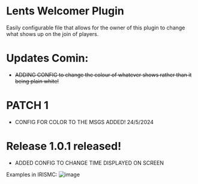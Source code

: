 # Lents Welcomer Plugin

Easily configurable file that allows for the owner of this plugin to change what shows up on the join of players.


# Updates Comin:
- ~~ADDING CONFIG to change the colour of whatever shows rather than it being plain white!~~



# PATCH 1
- CONFIG FOR COLOR TO THE MSGS ADDED! 24/5/2024

# Release 1.0.1 released!
- ADDED CONFIG TO CHANGE TIME DISPLAYED ON SCREEN

Examples in IRISMC:
![image](https://github.com/1lent/LentsWelcomerPlugin/assets/128602359/7830cd32-6dfe-4710-87ae-15b207936a51)

